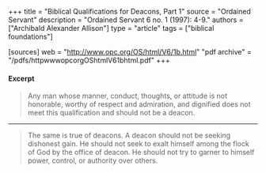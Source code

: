 +++
title = "Biblical Qualifications for Deacons, Part 1"
source = "Ordained Servant"
description = "Ordained Servant 6 no. 1 (1997): 4-9."
authors = ["Archibald Alexander Allison"]
type = "article"
tags = ["biblical foundations"]

[sources]
web = "http://www.opc.org/OS/html/V6/1b.html"
"pdf archive" = "/pdfs/httpwwwopcorgOShtmlV61bhtml.pdf"
+++

#### Excerpt

> Any man whose manner, conduct, thoughts, or attitude is not honorable, worthy of respect and admiration, and dignified does not meet this qualification and should not be a deacon.

------

> The same is true of deacons. A deacon should not be seeking
dishonest gain. He should not seek to exalt himself among the flock of God by the office of deacon. He should not try to garner to himself power, control, or authority over others.
